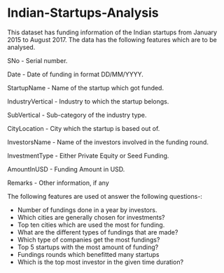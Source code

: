 # Indian-Startups-Analysis

This dataset has funding information of the Indian startups from January 2015 to August 2017. The data has the following features which are to be analysed.

SNo - Serial number.

Date - Date of funding in format DD/MM/YYYY.

StartupName - Name of the startup which got funded.

IndustryVertical - Industry to which the startup belongs.

SubVertical - Sub-category of the industry type.

CityLocation - City which the startup is based out of.

InvestorsName - Name of the investors involved in the funding round.

InvestmentType - Either Private Equity or Seed Funding.

AmountInUSD - Funding Amount in USD.

Remarks - Other information, if any

The following features are used ot answer the following questions-:
  - Number of fundings done in a year by investors.
  - Which cities are generally chosen for investments?
  - Top ten cities which are used the most for funding.
  - What are the different types of fundings that are made?
  - Which type of companies get the most fundings?
  - Top 5 startups with the most amount of funding?
  - Fundings rounds which benefitted many startups
  - Which is the top most investor in the given time duration?
